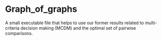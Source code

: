 # Graph_of_graphs
A small executable file that helps to use our former results related to multi-criteria decision making (MCDM) and the optimal set of pairwise comparisons.
